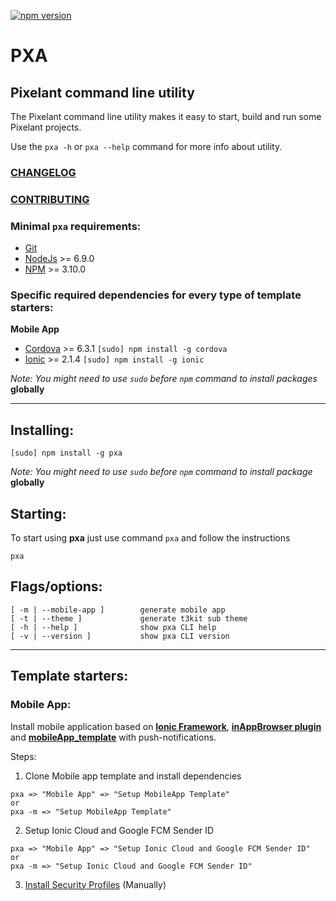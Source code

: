 [![npm version](https://badge.fury.io/js/pxa.svg)](https://badge.fury.io/js/pxa)

# PXA
## Pixelant command line utility

The Pixelant command line utility makes it easy to start, build and run some Pixelant projects.

Use the ` pxa -h ` or ` pxa --help ` command for more info about utility.

### [CHANGELOG](https://github.com/pixelant/pxa/blob/master/CHANGELOG.md)
### [CONTRIBUTING](https://github.com/t3kit/t3kit/blob/master/CONTRIBUTING.md)


### Minimal `pxa` requirements:
 - [Git](https://git-scm.com/)
 - [NodeJs](http://nodejs.org/) >= 6.9.0
 - [NPM](https://github.com/npm/npm) >= 3.10.0

### Specific required dependencies for every type of template starters:

**Mobile App**
 - [Cordova](https://cordova.apache.org) >= 6.3.1 `[sudo] npm install -g cordova`
 - [Ionic](http://ionic.io) >= 2.1.4 `[sudo] npm install -g ionic`


_Note: You might need to use `sudo` before `npm` command to install packages_ **globally**

---


## Installing:

```
[sudo] npm install -g pxa
```

_Note: You might need to use `sudo` before `npm` command to install package_ **globally**


## Starting:

To start using **pxa** just use command `pxa` and follow the instructions
```
pxa
```

## Flags/options:

```
[ -m | --mobile-app ]        generate mobile app
[ -t | --theme ]             generate t3kit sub theme
[ -h | --help ]              show pxa CLI help
[ -v | --version ]           show pxa CLI version
```

---

## Template starters:

### Mobile App:

Install mobile application based on [**Ionic Framework**](http://ionic.io), [**inAppBrowser plugin**](https://cordova.apache.org/docs/en/latest/reference/cordova-plugin-inappbrowser) and [**mobileApp_template**](https://github.com/pixelant/mobileApp_template) with push-notifications. 

Steps:

1. Clone Mobile app template and install dependencies
 ```
 pxa => "Mobile App" => "Setup MobileApp Template"
 or
 pxa -m => "Setup MobileApp Template"
 ```

2. Setup Ionic Cloud and Google FCM Sender ID
 ```
 pxa => "Mobile App" => "Setup Ionic Cloud and Google FCM Sender ID"
 or
 pxa -m => "Setup Ionic Cloud and Google FCM Sender ID"
 ```

3. [Install Security Profiles](http://docs.ionic.io/services/profiles/) (Manually)
